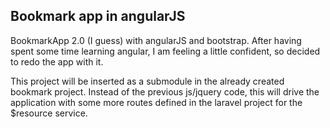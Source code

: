 ## Bookmark app in angularJS

BookmarkApp 2.0 (I guess) with angularJS and bootstrap. After having spent some time learning angular, I am feeling a little confident, so decided to redo the app with it.

This project will be inserted as a submodule in the already created bookmark project. Instead of the previous js/jquery code, this will drive the application with some more routes defined in the laravel project for the $resource service.
